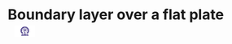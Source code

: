 # Boundary layer over a flat plate &nbsp; &nbsp; &nbsp; &nbsp; &nbsp; &nbsp; <img src="./images/iitkgp.png" width="8%" />

